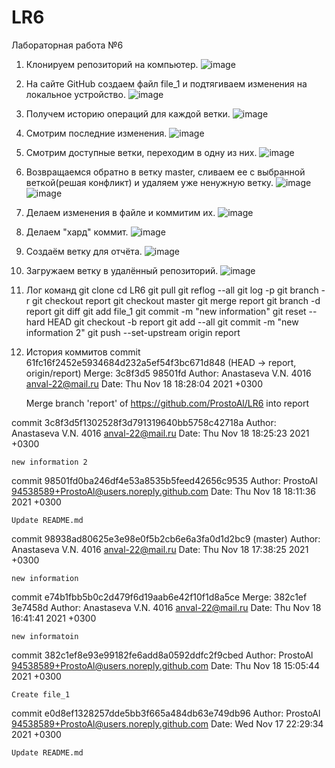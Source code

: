 # LR6
Лабораторная работа №6
1. Клонируем репозиторий на компьютер. 
![image](https://user-images.githubusercontent.com/94538589/142269402-d5dd6fac-4983-470e-9961-14c6f6ccbf4a.png)
2. На сайте GitHub создаем файл file_1 и подтягиваем изменения на локальное устройство.
![image](https://user-images.githubusercontent.com/94538589/142412629-7b1b8940-5e96-4d26-ac53-eda72229f985.png)
3. Получем историю операций для каждой ветки.
![image](https://user-images.githubusercontent.com/94538589/142413165-3a76e8bf-f549-43b7-b330-05e666b28898.png)
4. Смотрим последние изменения. 
![image](https://user-images.githubusercontent.com/94538589/142414011-a626d70f-dadb-4565-95fa-52863b4a9993.png)
5. Смотрим доступные ветки, переходим в одну из них.
![image](https://user-images.githubusercontent.com/94538589/142439771-98fd9d03-4788-4a46-a1ff-4e714135d53e.png)
6. Возвращаемся обратно в ветку master, сливаем ее с выбранной веткой(решая конфликт) и удаляем уже ненужную ветку.
![image](https://user-images.githubusercontent.com/94538589/142440031-31fedaf3-2bcf-4d23-992b-9191bab795e0.png)
![image](https://user-images.githubusercontent.com/94538589/142440081-869ffc66-8bf1-4dc9-9c24-b6483a5c57e2.png)
7. Делаем изменения в файле и коммитим их.
![image](https://user-images.githubusercontent.com/94538589/142440500-99c23f58-0778-40e4-8fd3-f0b718509144.png)
8. Делаем "хард" коммит.
![image](https://user-images.githubusercontent.com/94538589/142440617-d8220895-b520-4a09-afae-2705658b938b.png)
9. Создаём ветку для отчёта.
![image](https://user-images.githubusercontent.com/94538589/142440720-5387734c-1ce6-4603-bebf-12ca1e69d669.png)
10. Загружаем ветку в удалённый репозиторий.
![image](https://user-images.githubusercontent.com/94538589/142440887-6a105243-98c6-4a65-9679-a9a3f6dc9969.png)
11. Лог команд
git clone
cd LR6
git pull
git reflog --all
git log -p
git branch -r
git checkout report
git checkout master
git merge report
git branch -d report
git diff
git add file_1
git commit -m "new information"
git reset --hard HEAD
git checkout -b report
git add --all
git commit -m "new information 2"
git push --set-upstream origin report
12. История коммитов
commit 61fc16f2452e5934684d232a5ef54f3bc671d848 (HEAD -> report, origin/report)
Merge: 3c8f3d5 98501fd
Author: Anastaseva V.N. 4016 <anval-22@mail.ru>
Date:   Thu Nov 18 18:28:04 2021 +0300

    Merge branch 'report' of https://github.com/ProstoAl/LR6 into report

commit 3c8f3d5f1302528f3d791319640bb5758c42718a
Author: Anastaseva V.N. 4016 <anval-22@mail.ru>
Date:   Thu Nov 18 18:25:23 2021 +0300

    new information 2

commit 98501fd0ba246df4e53a8535b5feed42656c9535
Author: ProstoAl <94538589+ProstoAl@users.noreply.github.com>
Date:   Thu Nov 18 18:11:36 2021 +0300

    Update README.md

commit 98938ad80625e3e98e0f5b2cb6e6a3fa0d1d2bc9 (master)
Author: Anastaseva V.N. 4016 <anval-22@mail.ru>
Date:   Thu Nov 18 17:38:25 2021 +0300

    new information

commit e74b1fbb5b0c2d479f6d19aab6e42f10f1d8a5ce
Merge: 382c1ef 3e7458d
Author: Anastaseva V.N. 4016 <anval-22@mail.ru>
Date:   Thu Nov 18 16:41:41 2021 +0300

    new informatoin

commit 382c1ef8e93e99182fe6add8a0592ddfc2f9cbed
Author: ProstoAl <94538589+ProstoAl@users.noreply.github.com>
Date:   Thu Nov 18 15:05:44 2021 +0300

    Create file_1

commit e0d8ef1328257dde5bb3f665a484db63e749db96
Author: ProstoAl <94538589+ProstoAl@users.noreply.github.com>
Date:   Wed Nov 17 22:29:34 2021 +0300

    Update README.md




